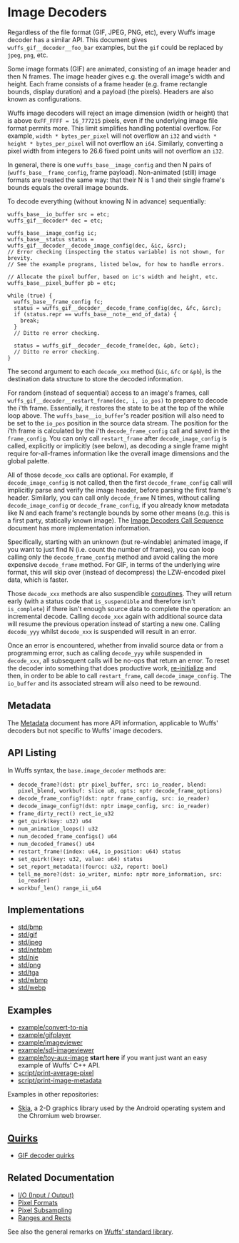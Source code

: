 # Image Decoders

Regardless of the file format (GIF, JPEG, PNG, etc), every Wuffs image decoder
has a similar API. This document gives `wuffs_gif__decoder__foo_bar` examples,
but the `gif` could be replaced by `jpeg`, `png`, etc.

Some image formats (GIF) are animated, consisting of an image header and then N
frames. The image header gives e.g. the overall image's width and height. Each
frame consists of a frame header (e.g. frame rectangle bounds, display
duration) and a payload (the pixels). Headers are also known as configurations.

Wuffs image decoders will reject an image dimension (width or height) that is
above `0xFF_FFFF = 16_777215` pixels, even if the underlying image file format
permits more. This limit simplifies handling potential overflow. For example,
`width * bytes_per_pixel` will not overflow an `i32` and `width * height *
bytes_per_pixel` will not overflow an `i64`. Similarly, converting a pixel
width from integers to 26.6 fixed point units will not overflow an `i32`.

In general, there is one `wuffs_base__image_config` and then N pairs of
(`wuffs_base__frame_config`, frame payload). Non-animated (still) image formats
are treated the same way: that their N is 1 and their single frame's bounds
equals the overall image bounds.

To decode everything (without knowing N in advance) sequentially:

```
wuffs_base__io_buffer src = etc;
wuffs_gif__decoder* dec = etc;

wuffs_base__image_config ic;
wuffs_base__status status = wuffs_gif__decoder__decode_image_config(dec, &ic, &src);
// Error checking (inspecting the status variable) is not shown, for brevity.
// See the example programs, listed below, for how to handle errors.

// Allocate the pixel buffer, based on ic's width and height, etc.
wuffs_base__pixel_buffer pb = etc;

while (true) {
  wuffs_base__frame_config fc;
  status = wuffs_gif__decoder__decode_frame_config(dec, &fc, &src);
  if (status.repr == wuffs_base__note__end_of_data) {
    break;
  }
  // Ditto re error checking.

  status = wuffs_gif__decoder__decode_frame(dec, &pb, &etc);
  // Ditto re error checking.
}
```

The second argument to each `decode_xxx` method (`&ic`, `&fc` or `&pb`), is the
destination data structure to store the decoded information.

For random (instead of sequential) access to an image's frames, call
`wuffs_gif__decoder__restart_frame(dec, i, io_pos)` to prepare to decode the
i'th frame. Essentially, it restores the state to be at the top of the while
loop above. The `wuffs_base__io_buffer`'s reader position will also need to be
set to the `io_pos` position in the source data stream. The position for the
i'th frame is calculated by the i'th `decode_frame_config` call and saved in
the `frame_config`. You can only call `restart_frame` after
`decode_image_config` is called, explicitly or implicitly (see below), as
decoding a single frame might require for-all-frames information like the
overall image dimensions and the global palette.

All of those `decode_xxx` calls are optional. For example, if
`decode_image_config` is not called, then the first `decode_frame_config` call
will implicitly parse and verify the image header, before parsing the first
frame's header. Similarly, you can call only `decode_frame` N times, without
calling `decode_image_config` or `decode_frame_config`, if you already know
metadata like N and each frame's rectangle bounds by some other means (e.g.
this is a first party, statically known image). The [Image Decoders Call
Sequence](./image-decoders-call-sequence.md) document has more implementation
information.

Specifically, starting with an unknown (but re-windable) animated image, if you
want to just find N (i.e. count the number of frames), you can loop calling
only the `decode_frame_config` method and avoid calling the more expensive
`decode_frame` method. For GIF, in terms of the underlying wire format, this
will skip over (instead of decompress) the LZW-encoded pixel data, which is
faster.

Those `decode_xxx` methods are also suspendible
[coroutines](/doc/note/coroutines.md). They will return early (with a status
code that `is_suspendible` and therefore isn't `is_complete`) if there isn't
enough source data to complete the operation: an incremental decode. Calling
`decode_xxx` again with additional source data will resume the previous
operation instead of starting a new one. Calling `decode_yyy` whilst
`decode_xxx` is suspended will result in an error.

Once an error is encountered, whether from invalid source data or from a
programming error, such as calling `decode_yyy` while suspended in
`decode_xxx`, all subsequent calls will be no-ops that return an error. To
reset the decoder into something that does productive work,
[re-initialize](/doc/note/initialization.md) and then, in order to be able to
call `restart_frame`, call `decode_image_config`. The `io_buffer` and its
associated stream will also need to be rewound.


## Metadata

The [Metadata](./metadata.md) document has more API information, applicable to
Wuffs' decoders but not specific to Wuffs' image decoders.


## API Listing

In Wuffs syntax, the `base.image_decoder` methods are:

- `decode_frame?(dst: ptr pixel_buffer, src: io_reader, blend: pixel_blend, workbuf: slice u8, opts: nptr decode_frame_options)`
- `decode_frame_config?(dst: nptr frame_config, src: io_reader)`
- `decode_image_config?(dst: nptr image_config, src: io_reader)`
- `frame_dirty_rect() rect_ie_u32`
- `get_quirk(key: u32) u64`
- `num_animation_loops() u32`
- `num_decoded_frame_configs() u64`
- `num_decoded_frames() u64`
- `restart_frame!(index: u64, io_position: u64) status`
- `set_quirk!(key: u32, value: u64) status`
- `set_report_metadata!(fourcc: u32, report: bool)`
- `tell_me_more?(dst: io_writer, minfo: nptr more_information, src: io_reader)`
- `workbuf_len() range_ii_u64`


## Implementations

- [std/bmp](/std/bmp)
- [std/gif](/std/gif)
- [std/jpeg](/std/jpeg)
- [std/netpbm](/std/netpbm)
- [std/nie](/std/nie)
- [std/png](/std/png)
- [std/tga](/std/tga)
- [std/wbmp](/std/wbmp)
- [std/webp](/std/webp)


## Examples

- [example/convert-to-nia](/example/convert-to-nia)
- [example/gifplayer](/example/gifplayer)
- [example/imageviewer](/example/imageviewer)
- [example/sdl-imageviewer](/example/sdl-imageviewer)
- [example/toy-aux-image](/example/toy-aux-image) **start here** if you want
  just want an easy example of Wuffs' C++ API.
- [script/print-average-pixel](/script/print-average-pixel.cc)
- [script/print-image-metadata](/script/print-image-metadata.cc)

Examples in other repositories:

- [Skia](https://skia.googlesource.com/skia/+/refs/heads/master/src/codec/SkWuffsCodec.cpp),
  a 2-D graphics library used by the Android operating system and the Chromium
  web browser.


## [Quirks](/doc/note/quirks.md)

- [GIF decoder quirks](/std/gif/decode_quirks.wuffs)


## Related Documentation

- [I/O (Input / Output)](/doc/note/io-input-output.md)
- [Pixel Formats](/doc/note/pixel-formats.md)
- [Pixel Subsampling](/doc/note/pixel-subsampling.md)
- [Ranges and Rects](/doc/note/ranges-and-rects.md)

See also the general remarks on [Wuffs' standard library](/doc/std/README.md).
